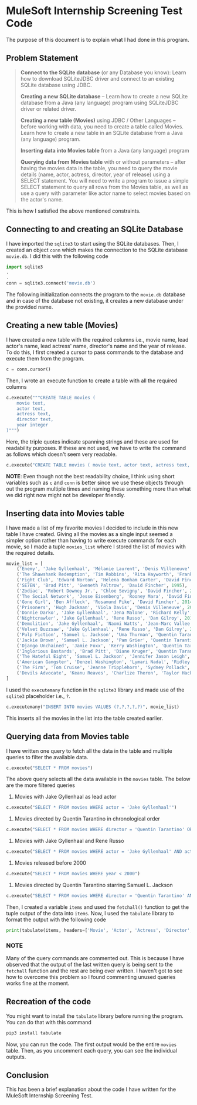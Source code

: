 # MuleSoft Internship Screening Test Code

The purpose of this document is to explain what I had done in this program.

## Problem Statement

> **Connect to the SQLite database** (or any Database you know): Learn how to download SQLiteJDBC driver and connect to an existing SQLite database using JDBC.
> 
> 
> **Creating a new SQLite database** – Learn how to create a new SQLite database from a Java (any language) program using SQLiteJDBC driver or related driver.
> 
> **Creating a new table (Movies)** using JDBC / Other Languages – before working with data, you need to create a table called Movies. Learn how to create a new table in an SQLite database from a Java (any language) program.
> 
> **Inserting data into Movies table** from a Java (any language) program
> 
> **Querying data from Movies table** with or without parameters – after having the movies data in the table, you need to query the movie details (name, actor, actress, director, year of release) using a SELECT statement. You will need to write a program to issue a simple SELECT statement to query all rows from the Movies table, as well as use a query with parameter like actor name to select movies based on the actor's name.
> 

This is how I satisfied the above mentioned constraints.

## Connecting to and creating an SQLite Database

I have imported the `sqlite3` to start using the SQLite databases. Then, I created an object `conn` which makes the connection to the SQLite database `movie.db`. I did this with the following code

```python
import sqlite3
.
.
conn = sqlite3.connect('movie.db')
```

The following initialization connects the program to the `movie.db` database and in case of the database not existing, it creates a new database under the provided name.

## Creating a new table (Movies)

I have created a new table with the required columns i.e., movie name, lead actor's name, lead actress' name, director's name and the year of release. To do this, I first created a cursor to pass commands to the database and execute them from the program.

```python
c = conn.cursor()
```

Then, I wrote an execute function to create a table with all the required columns

```python
c.execute("""CREATE TABLE movies (
    movie text,
    actor text,
    actress text,
    director text,
    year integer
)""")
```

Here, the triple quotes indicate spanning strings and these are used for readability purposes. If these are not used, we have to write the command as follows which doesn't seem very readable.

```python
c.execute("CREATE TABLE movies ( movie text, actor text, actress text, director text, year integer)")
```

**NOTE**: Even though not the best readability choice, I think using short variables such as `c` and `conn` is  better since we use these objects through out the program multiple times and naming these something more than what we did right now might not be developer friendly.

## Inserting data into Movies table

I have made a list of my favorite movies I decided to include in this new table I have created. Giving all the movies as a single input seemed a simpler option rather than having to write execute commands for each movie, so I made a tuple `movies_list` where I stored the list of movies with the required details.

```python
movie_list = [
    ('Enemy', 'Jake Gyllenhaal', 'Mélanie Laurent', 'Denis Villeneuve', 2013),
    ('The Shawshank Redemption', 'Tim Robbins', 'Rita Hayworth', 'Frank Darabont', 1994),
    ('Fight Club', 'Edward Norton', 'Helena Bonham Carter', 'David Fincher', 1999),
    ('SE7EN', 'Brad Pitt', 'Gweneth Paltrow', 'David Fincher', 1995),
    ('Zodiac', 'Robert Downey Jr.', 'Chloe Sevigny', 'David Fincher', 2007),
    ('The Social Network', 'Jesse Eisenberg', 'Rooney Mara', 'David Fincher', 2010),
    ('Gone Girl', 'Ben Affleck', 'Rosamund Pike', 'David Fincher', 2014),
    ('Prisoners', 'Hugh Jackman', 'Viola Davis', 'Denis Villeneuve', 2013),
    ('Donnie Darko', 'Jake Gyllenhaal', 'Jena Malone', 'Richard Kelly', 2001),
    ('Nightcrawler', 'Jake Gyllenhaal', 'Rene Russo', 'Dan Gilroy', 2014),
    ('Demolition', 'Jake Gyllenhaal', 'Naomi Watts', 'Jean-Marc Vallee', 2015),
    ('Velvet Buzzsaw', 'Jake Gyllenhaal', 'Rene Russo', 'Dan Gilroy', 2019),
    ('Pulp Fiction', 'Samuel L. Jackson', 'Uma Thurman', 'Quentin Tarantino', 1994),
    ('Jackie Brown', 'Samuel L. Jackson', 'Pam Grier', 'Quentin Tarantino', 1997),
    ('Django Unchained', 'Jamie Foxx', 'Kerry Washington', 'Quentin Tarantino', 2012),
    ('Inglorious Bastards', 'Brad Pitt', 'Diane Kruger', 'Quentin Tarantino', 2009),
    ('The Hateful Eight', 'Samuel L. Jackson', 'Jennifer Jason Leigh', 'Quentin Tarantino', 2015),
    ('American Gangster', 'Denzel Washington', 'Lymari Nadal', 'Ridley Scott', 2007),
    ('The Firm', 'Tom Cruise', 'Jeanne Tripplehorn', 'Sydney Pollack', 1993),
    ('Devils Advocate', 'Keanu Reaves', 'Charlize Theron', 'Taylor Hackford', 1997),
]
```

I used the `executemany` function in the `sqlite3` library and made use of the `sqlite3` placeholder i.e., `?`.

```python
c.executemany("INSERT INTO movies VALUES (?,?,?,?,?)", movie_list)
```

This inserts all the movies in the list into the table created earlier.

## Querying data from Movies table

I have written one query to fetch all the data in the table and multiple queries to filter the available data.

```python
c.execute("SELECT * FROM movies")
```

The above query selects all the data available in the `movies` table. The below are the more filtered queries

1. Movies with Jake Gyllenhaal as lead actor

```python
c.execute("SELECT * FROM movies WHERE actor = 'Jake Gyllenhaal'")
```

1. Movies directed by Quentin Tarantino in chronological order

```python
c.execute("SELECT * FROM movies WHERE director = 'Quentin Tarantino' ORDER BY year")
```

1. Movies with Jake Gyllenhaal and Rene Russo

```python
c.execute("SELECT * FROM movies WHERE actor = 'Jake Gyllenhaal' AND actress = 'Rene Russo'")
```

1. Movies released before 2000

```python
c.execute("SELECT * FROM movies WHERE year < 2000")
```

1. Movies directed by Quentin Tarantino starring Samuel L. Jackson

```python
c.execute("SELECT * FROM movies WHERE director = 'Quentin Tarantino' AND actor = 'Samuel L. Jackson'")
```

Then, I created a variable `items` and used the `fetchall()` function to get the tuple output of the data into `items`. Now, I used the `tabulate` library to format the output with the following code

```python
print(tabulate(items, headers=['Movie', 'Actor', 'Actress', 'Director', 'Year'], tablefmt='orgtbl'))
```

### NOTE

Many of the query commands are commented out. This is because I have observed that the output of the last written query is being sent to the `fetchall` function and the rest are being over written. I haven't got to see how to overcome this problem so I found commenting unused queries works fine at the moment.

## Recreation of the code

You might want to install the `tabulate` library before running the program. You can do that with this command

```bash
pip3 install tabulate
```

Now, you can run the code. The first output would be the entire `movies` table. Then, as you uncomment each query, you can see the individual outputs.

## Conclusion

This has been a brief explanation about the code I have written for the MuleSoft Internship Screening Test.